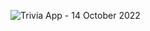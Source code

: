 ![Trivia App - 14 October 2022](https://user-images.githubusercontent.com/110363877/195964407-c5676795-ffb6-42b4-a898-5fb2149b02bb.gif)
